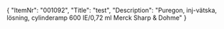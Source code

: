 {
  "ItemNr": "001092",
  "Title": "test",
  "Description": "Puregon, inj-vätska, lösning, cylinderamp 600 IE/0,72 ml Merck Sharp & Dohme"
}